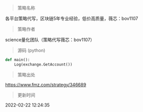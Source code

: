 
> 策略名称

各平台策略代写，区块链5年专业经验，低价高质量，薇芯：bov1107

> 策略作者

science量化团队（策略代写薇芯：bov1107）





> 源码 (python)

``` python
def main():
    Log(exchange.GetAccount())

```

> 策略出处

https://www.fmz.com/strategy/346689

> 更新时间

2022-02-22 12:24:35
